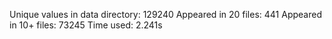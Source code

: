 Unique values in data directory: 129240
Appeared in 20 files: 441
Appeared in 10+ files: 73245
Time used: 2.241s